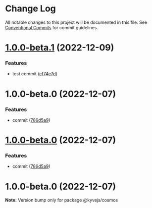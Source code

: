# Change Log

All notable changes to this project will be documented in this file.
See [Conventional Commits](https://conventionalcommits.org) for commit guidelines.

# [1.0.0-beta.1](https://github.com/RuslanGlaznyov/kyvejs/compare/@kyvejs/cosmos@1.0.0-beta.0...@kyvejs/cosmos@1.0.0-beta.1) (2022-12-09)

### Features

- test commit ([cf74e7d](https://github.com/RuslanGlaznyov/kyvejs/commit/cf74e7dc3f813ec62dc4d46ed1a88aa9bb50197c))

# 1.0.0-beta.0 (2022-12-07)

### Features

- commit ([786d5a9](https://github.com/RuslanGlaznyov/kyvejs/commit/786d5a9ba53cab360bf9288209211ddb10e8f3a0))

# [1.0.0-beta.0](https://github.com/RuslanGlaznyov/kyvejs/compare/@kyvejs/cosmos@1.0.0-beta.0...@kyvejs/cosmos@1.0.0-beta.0) (2022-12-07)

### Features

- commit ([786d5a9](https://github.com/RuslanGlaznyov/kyvejs/commit/786d5a9ba53cab360bf9288209211ddb10e8f3a0))

# 1.0.0-beta.0 (2022-12-07)

**Note:** Version bump only for package @kyvejs/cosmos
